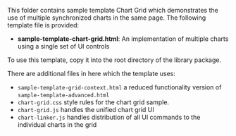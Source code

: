 This folder contains sample template Chart Grid which demonstrates the use of multiple synchronized charts in the same page.
The following template file is provided:

- **sample-template-chart-grid.html**: An implementation of multiple charts using a single set of UI controls

To use this template, copy it into the root directory of the library package.

There are additional files in here which the template uses:

- `sample-template-grid-context.html` a reduced functionality version of `sample-template-advanced.html`
- `chart-grid.css` style rules for the chart grid sample.
- `chart-grid.js` handles the unified chart grid UI
- `chart-linker.js` handles distribution of all UI commands to the individual charts in the grid